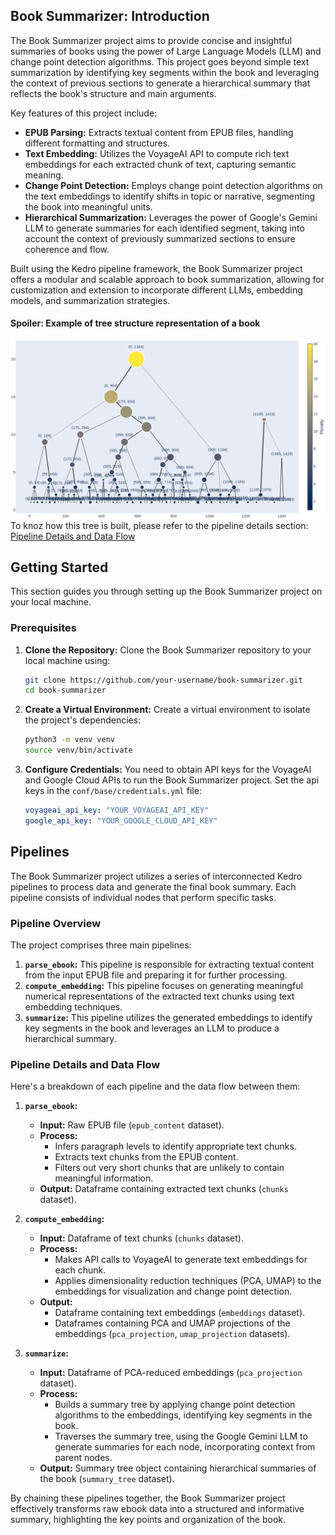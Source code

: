 

## Book Summarizer: Introduction

The Book Summarizer project aims to provide concise and insightful summaries of books using the power of Large Language Models (LLM) and change point detection algorithms.  This project goes beyond simple text summarization by identifying key segments within the book and leveraging the context of previous sections to generate a hierarchical summary that reflects the book's structure and main arguments.

Key features of this project include:

* **EPUB Parsing:** Extracts textual content from EPUB files, handling different formatting and structures.
* **Text Embedding:** Utilizes the VoyageAI API to compute rich text embeddings for each extracted chunk of text, capturing semantic meaning.
* **Change Point Detection:** Employs change point detection algorithms on the text embeddings to identify shifts in topic or narrative, segmenting the book into meaningful units.
* **Hierarchical Summarization:** Leverages the power of Google's Gemini LLM to generate summaries for each identified segment, taking into account the context of previously summarized sections to ensure coherence and flow.

Built using the Kedro pipeline framework, the Book Summarizer project offers a modular and scalable approach to book summarization, allowing for customization and extension to incorporate different LLMs, embedding models, and summarization strategies.

#### Spoiler: Example of tree structure representation of a book

![Summary Tree](images/summary_tree.png)
To knoz how this tree is built, please refer to the pipeline details section: [Pipeline Details and Data Flow](#pipeline-details-and-data-flow)


## Getting Started

This section guides you through setting up the Book Summarizer project on your local machine.

### Prerequisites


1. **Clone the Repository:** Clone the Book Summarizer repository to your local machine using:

   ```bash
   git clone https://github.com/your-username/book-summarizer.git
   cd book-summarizer
   ```

2. **Create a Virtual Environment:** Create a virtual environment to isolate the project's dependencies:

    ```bash
    python3 -m venv venv
    source venv/bin/activate
    ```

3. **Configure Credentials:**
    You need to obtain API keys for the VoyageAI and Google Cloud APIs to run the Book Summarizer project.
    Set the api keys in the `conf/base/credentials.yml` file:

   ```yaml
   voyageai_api_key: "YOUR_VOYAGEAI_API_KEY"
   google_api_key: "YOUR_GOOGLE_CLOUD_API_KEY"
   ```

## Pipelines

The Book Summarizer project utilizes a series of interconnected Kedro pipelines to process data and generate the final book summary. Each pipeline consists of individual nodes that perform specific tasks.

### Pipeline Overview

The project comprises three main pipelines:

1. **`parse_ebook`:** This pipeline is responsible for extracting textual content from the input EPUB file and preparing it for further processing.
2. **`compute_embedding`:** This pipeline focuses on generating meaningful numerical representations of the extracted text chunks using text embedding techniques.
3. **`summarize`:** This pipeline utilizes the generated embeddings to identify key segments in the book and leverages an LLM to produce a hierarchical summary.

### Pipeline Details and Data Flow

Here's a breakdown of each pipeline and the data flow between them:

1. **`parse_ebook`:**
    * **Input:** Raw EPUB file (`epub_content` dataset).
    * **Process:**
        * Infers paragraph levels to identify appropriate text chunks.
        * Extracts text chunks from the EPUB content.
        * Filters out very short chunks that are unlikely to contain meaningful information.
    * **Output:** Dataframe containing extracted text chunks (`chunks` dataset).

2. **`compute_embedding`:**
    * **Input:** Dataframe of text chunks (`chunks` dataset).
    * **Process:**
        * Makes API calls to VoyageAI to generate text embeddings for each chunk.
        * Applies dimensionality reduction techniques (PCA, UMAP) to the embeddings for visualization and change point detection.
    * **Output:** 
        * Dataframe containing text embeddings (`embeddings` dataset).
        * Dataframes containing PCA and UMAP projections of the embeddings (`pca_projection`, `umap_projection` datasets).

3. **`summarize`:**
    * **Input:** Dataframe of PCA-reduced embeddings (`pca_projection` dataset).
    * **Process:**
        * Builds a summary tree by applying change point detection algorithms to the embeddings, identifying key segments in the book.
        * Traverses the summary tree, using the Google Gemini LLM to generate summaries for each node, incorporating context from parent nodes.
    * **Output:** Summary tree object containing hierarchical summaries of the book (`summary_tree` dataset).

By chaining these pipelines together, the Book Summarizer project effectively transforms raw ebook data into a structured and informative summary, highlighting the key points and organization of the book.